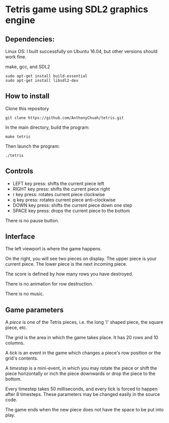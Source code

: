 # Tetris game using SDL2 graphics engine

## Dependencies:

Linux OS: I built successfully on Ubuntu 16.04, but other versions should work fine.

make, gcc, and SDL2

```
sudo apt-get install build-essential
sudo apt-get install libsdl2-dev
```

## How to install

Clone this repository

`git clone https://github.com/AnthonyChuah/tetris.git`

In the main directory, build the program:

`make tetris`

Then launch the program:

`./tetris`

## Controls

* LEFT key press: shifts the current piece left
* RIGHT key press: shifts the current piece right
* r key press: rotates current piece clockwise
* q key press: rotates current piece anti-clockwise
* DOWN key press: shifts the current piece down one step
* SPACE key press: drops the current piece to the bottom

There is no pause button.

## Interface

The left viewport is where the game happens.

On the right, you will see two pieces on display. The upper piece is your current piece. The lower piece is the next incoming piece.

The score is defined by how many rows you have destroyed.

There is no animation for row destruction.

There is no music.

## Game parameters

A _piece_ is one of the Tetris pieces, i.e. the long 'l' shaped piece, the square piece, etc.

The _grid_ is the area in which the game takes place. It has 20 rows and 10 columns.

A _tick_ is an event in the game which changes a piece's row position or the grid's contents.

A _timestep_ is a mini-event, in which you may rotate the piece or shift the piece horizontally or inch the piece downwards or drop the piece to the bottom.

Every timestep takes 50 milliseconds, and every tick is forced to happen after 8 timesteps. These parameters may be changed easily in the source code.

The game ends when the new piece does not have the space to be put into play.
